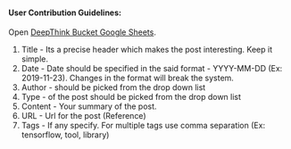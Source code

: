 #### User Contribution Guidelines:

Open [DeepThink Bucket Google Sheets](https://docs.google.com/spreadsheets/d/1MVLQO341_zALN4gmkMLMwiC5_ZamJ7DhGiHACmzCpJA/edit#gid=0).

1. Title - Its a precise header which makes the post interesting. Keep it simple.
2. Date - Date should be specified in the said format - YYYY-MM-DD (Ex: 2019-11-23). Changes in the format will break the system.
3. Author - should be picked from the drop down list
4. Type - of the post should be picked from the drop down list
5. Content - Your summary of the post.
6. URL - Url for the post (Reference)
7. Tags - If any specify. For multiple tags use comma separation (Ex: tensorflow, tool, library) 